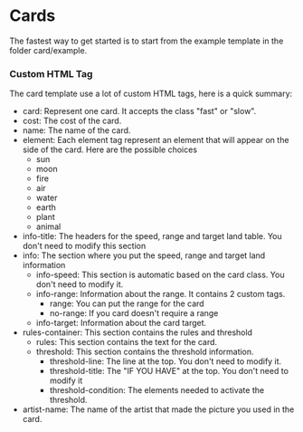 # Cards

The fastest way to get started is to start from the example template in the folder card/example.

### Custom HTML Tag

The card template use a lot of custom HTML tags, here is a quick summary:

- card: Represent one card. It accepts the class "fast" or "slow".
- cost: The cost of the card.
- name: The name of the card.
- element: Each element tag represent an element that will appear on the side of the card. Here are the possible choices
  - sun
  - moon
  - fire
  - air
  - water
  - earth
  - plant
  - animal
- info-title: The headers for the speed, range and target land table. You don't need to modify this section
- info: The section where you put the speed, range and target land information
  - info-speed: This section is automatic based on the card class. You don't need to modify it.
  - info-range: Information about the range. It contains 2 custom tags.
    - range: You can put the range for the card
    - no-range: If you card doesn't require a range
  - info-target: Information about the card target.
- rules-container: This section contains the rules and threshold
  - rules: This section contains the text for the card.
  - threshold: This section contains the threshold information.
    - threshold-line: The line at the top. You don't need to modify it.
    - threshold-title: The "IF YOU HAVE" at the top. You don't need to modify it
    - threshold-condition: The elements needed to activate the threshold.
- artist-name: The name of the artist that made the picture you used in the card.